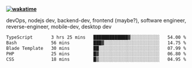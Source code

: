 **[![wakatime](https://wakatime.com/badge/user/87646243-158a-4241-a3cb-668e1fa2dbb8.svg)](https://wakatime.com/@87646243-158a-4241-a3cb-668e1fa2dbb8?style=plastic)**


devOps, nodejs dev, backend-dev, frontend (maybe?), software engineer, reverse-engineer, mobile-dev, desktop dev

<!--START_SECTION:waka-->

```txt
TypeScript       3 hrs 25 mins   █████████████▓░░░░░░░░░░░   54.00 %
Bash             56 mins         ███▓░░░░░░░░░░░░░░░░░░░░░   14.75 %
Blade Template   30 mins         ██░░░░░░░░░░░░░░░░░░░░░░░   07.99 %
PHP              25 mins         █▓░░░░░░░░░░░░░░░░░░░░░░░   06.80 %
CSS              18 mins         █▒░░░░░░░░░░░░░░░░░░░░░░░   04.95 %
```

<!--END_SECTION:waka-->
